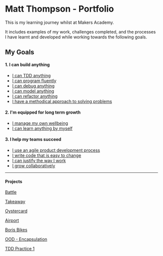 # Matt Thompson - Portfolio

This is my learning journey whilst at Makers Academy.

It includes examples of my work, challenges completed, and the processes I have learnt and developed while working towards the following goals.


## My Goals

#### 1. I can build anything

- [I can TDD anything](https://github.com/mattTea/Portfolio/blob/master/goals_and_evidence/1_make_anything/1_tdd_anything.md)
- [I can program fluently](https://github.com/mattTea/Portfolio/blob/master/goals_and_evidence/1_make_anything/2_program_fluently.md)
- [I can debug anything](https://github.com/mattTea/Portfolio/blob/master/goals_and_evidence/1_make_anything/3_debug_anything.md)
- [I can model anything](https://github.com/mattTea/Portfolio/blob/master/goals_and_evidence/1_make_anything/4_model_anything.md)
- [I can refactor anything](https://github.com/mattTea/Portfolio/blob/master/goals_and_evidence/1_make_anything/5_refactor_anything.md)
- [I have a methodical approach to solving problems](https://github.com/mattTea/Portfolio/blob/master/goals_and_evidence/1_make_anything/6_problem_solving_approach.md)


#### 2. I'm equipped for long term growth

- [I manage my own wellbeing](https://github.com/mattTea/Portfolio/blob/master/goals_and_evidence/2_equipped_for_growth/1_manage_wellbeing.md)
- [I can learn anything by myself](https://github.com/mattTea/Portfolio/blob/master/goals_and_evidence/2_equipped_for_growth/2_learn_anything.md)


#### 3. I help my teams succeed

- [I use an agile product development process](https://github.com/mattTea/Portfolio/blob/master/goals_and_evidence/3_help_my_teams_succeed/1_agile_dev_process.md)
- [I write code that is easy to change](https://github.com/mattTea/Portfolio/blob/master/goals_and_evidence/3_help_my_teams_succeed/2_code_easy_to_change.md)
- [I can justify the way I work](https://github.com/mattTea/Portfolio/blob/master/goals_and_evidence/3_help_my_teams_succeed/3_justify_way_i_work.md)
- [I grow collaboratively](https://github.com/mattTea/Portfolio/blob/master/goals_and_evidence/3_help_my_teams_succeed/4_grow_collaboratively.md)

------

#### Projects

[Battle](https://github.com/mattTea/Portfolio/blob/master/projects/battle.md)

[Takeaway](https://github.com/mattTea/Portfolio/blob/master/projects/takeaway.md)

[Oystercard](https://github.com/mattTea/Portfolio/blob/master/projects/oystercard.md)

[Airport](https://github.com/mattTea/Portfolio/blob/master/projects/airport.md)

[Boris Bikes](https://github.com/mattTea/Portfolio/blob/master/projects/boris_bikes.md)

[OOD - Encapsulation](https://github.com/mattTea/Portfolio/blob/master/projects/ood_encapsulation.md)

[TDD Practice 1](https://github.com/mattTea/Portfolio/blob/master/projects/tdd_practice_1.md)
